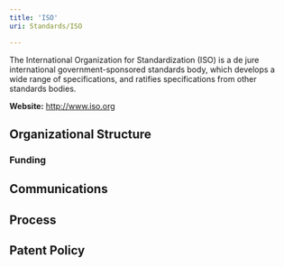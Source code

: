 ```yaml
---
title: 'ISO'
uri: Standards/ISO

---
```

The International Organization for Standardization (ISO) is a de jure international government-sponsored standards body, which develops a wide range of specifications, and ratifies specifications from other standards bodies.

**Website:** <http://www.iso.org>

## Organizational Structure

### Funding

## Communications

## Process

## Patent Policy

